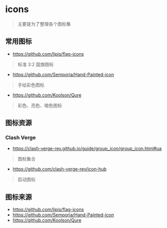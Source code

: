 # icons
> 主要是为了整理各个图标集

## 常用图标
- https://github.com/lipis/flag-icons
> 标准 3:2 国旗图标
- https://github.com/Semporia/Hand-Painted-icon
> 手绘彩色图标
- https://github.com/Koolson/Qure
> 彩色、亮色、暗色图标

## 图标资源
### Clash Verge
- https://clash-verge-rev.github.io/guide/group_icon/group_icon.html#ua
> 图标集合
- https://github.com/clash-verge-rev/icon-hub
> 启动图标

## 图标来源 
- https://github.com/lipis/flag-icons
- https://github.com/Semporia/Hand-Painted-icon
- https://github.com/Koolson/Qure

